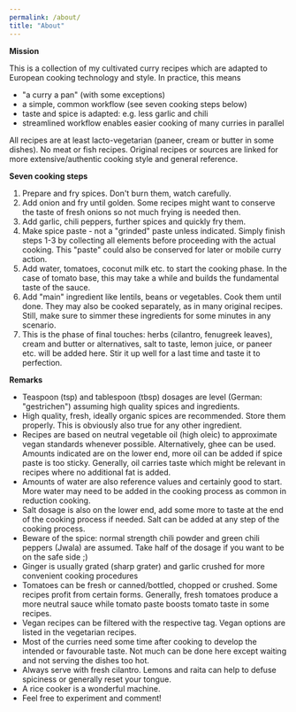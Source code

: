 ```yaml
---
permalink: /about/
title: "About"
---
```


**Mission**

This is a collection of my cultivated curry recipes which are adapted to European cooking technology and style. In practice, this means
- "a curry a pan" (with some exceptions)
- a simple, common workflow (see seven cooking steps below)
- taste and spice is adapted: e.g. less garlic and chili
- streamlined workflow enables easier cooking of many curries in parallel

All recipes are at least lacto-vegetarian (paneer, cream or butter in some dishes). No meat or fish recipes. Original recipes or sources are linked for more extensive/authentic cooking style and general reference.


**Seven cooking steps**

1. Prepare and fry spices. Don't burn them, watch carefully.
2. Add onion and fry until golden. Some recipes might want to conserve the taste of fresh onions so not much frying is needed then.
3. Add garlic, chili peppers, further spices and quickly fry them.
4. Make spice paste - not a "grinded" paste unless indicated. Simply finish steps 1-3 by collecting all elements before proceeding with the actual cooking. This "paste" could also be conserved for later or mobile curry action.
5. Add water, tomatoes, coconut milk etc. to start the cooking phase. In the case of tomato base, this may take a while and builds the fundamental taste of the sauce.
6. Add "main" ingredient like lentils, beans or vegetables. Cook them until done. They may also be cooked separately, as in many original recipes. Still, make sure to simmer these ingredients for some minutes in any scenario.
7. This is the phase of final touches: herbs (cilantro, fenugreek leaves), cream and butter or alternatives, salt to taste, lemon juice, or paneer etc. will be added here. Stir it up well for a last time and taste it to perfection.

**Remarks**

- Teaspoon (tsp) and tablespoon (tbsp) dosages are level (German: "gestrichen") assuming high quality spices and ingredients. 
- High quality, fresh, ideally organic spices are recommended. Store them properly. This is obviously also true for any other ingredient.
- Recipes are based on neutral vegetable oil (high oleic) to approximate vegan standards whenever possible. Alternatively, ghee can be used. Amounts indicated are on the lower end, more oil can be added if spice paste is too sticky. Generally, oil carries taste which might be relevant in recipes where no additional fat is added.
- Amounts of water are also reference values and certainly good to start. More water may need to be added in the cooking process as common in reduction cooking.
- Salt dosage is also on the lower end, add some more to taste at the end of the cooking process if needed. Salt can be added at any step of the cooking process.
- Beware of the spice: normal strength chili powder and green chili peppers (Jwala) are assumed. Take half of the dosage if you want to be on the safe side ;)
- Ginger is usually grated (sharp grater) and garlic crushed for more convenient cooking procedures
- Tomatoes can be fresh or canned/bottled, chopped or crushed. Some recipes profit from certain forms. Generally, fresh tomatoes produce a more neutral sauce while tomato paste boosts tomato taste in some recipes.
- Vegan recipes can be filtered with the respective tag. Vegan options are listed in the vegetarian recipes. 
- Most of the curries need some time after cooking to develop the intended or favourable taste. Not much can be done here except waiting and not serving the dishes too hot.
- Always serve with fresh cilantro. Lemons and raita can help to defuse spiciness or generally reset your tongue.
- A rice cooker is a wonderful machine.
- Feel free to experiment and comment!

